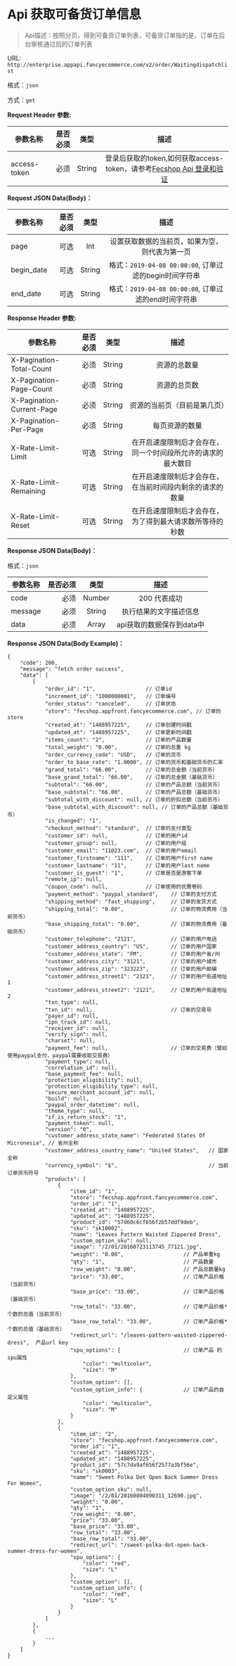 Api 获取可备货订单信息
===============

> Api描述：按照分页，得到可备货订单列表，可备货订单指的是，订单在后台审核通过后的订单列表

URL: `http://enterprise.appapi.fancyecommerce.com/v2/order/Waitingdispatchlist`

格式：`json`

方式：`get`

**Request Header 参数:**


| 参数名称        | 是否必须    |  类型       |  描述     |
| ----------------| -----:      | :----:      |:----:     |
| access-token    | 必须        |   String    | 登录后获取的token,如何获取access-token，请参考[Fecshop Api 登录和验证](fecshop-api-login-and-verification.md)|


**Request JSON Data(Body)：**

| 参数名称        | 是否必须    |  类型       |  描述     |
| ----------------| -----:      | :----:      |:----:     |
| page            | 可选        |   Int       | 设置获取数据的当前页，如果为空，则代表为第一页|
| begin_date            | 可选        |   String       | 格式：`2019-04-08 00:00:00`, 订单过滤的begin时间字符串|
| end_date            | 可选        |   String       | 格式：`2019-04-08 00:00:00`, 订单过滤的end时间字符串|


**Response Header 参数:**


| 参数名称                    | 是否必须    |  类型       |  描述     |
| ----------------------------| -----:      | :----:      |:----:     |
| X-Pagination-Total-Count    | 必须        |   String    | 资源的总数量|
| X-Pagination-Page-Count     | 必须        |   String    | 资源的总页数|
| X-Pagination-Current-Page   | 必须        |   String    | 资源的当前页（目前是第几页）|
| X-Pagination-Per-Page       | 必须        |   String    | 每页资源的数量|
| X-Rate-Limit-Limit          | 可选        |   String    | 在开启速度限制后才会存在，同一个时间段所允许的请求的最大数目|
| X-Rate-Limit-Remaining      | 可选        |   String    | 在开启速度限制后才会存在，在当前时间段内剩余的请求的数量|
| X-Rate-Limit-Reset          | 可选        |   String    | 在开启速度限制后才会存在，为了得到最大请求数所等待的秒数|



**Response JSON Data(Body)：**

格式：`json`

| 参数名称        | 是否必须    |  类型       |  描述        |
| ----------------| -----:      | :----:      |:----:        | 
| code            | 必须        |   Number    | 200 代表成功 |
| message         | 必须        |   String    | 执行结果的文字描述信息  |
| data            | 必须        |   Array     | api获取的数据保存到data中  |

**Response JSON Data(Body Example)：**

```
{
    "code": 200,
    "message": "fetch order success",
    "data": [
        {
            "order_id": "1",                // 订单id
            "increment_id": "1000000001",   // 订单编号
            "order_status": "canceled",     // 订单状态
            "store": "fecshop.appfront.fancyecommerce.com", // 订单的store
            "created_at": "1488957225",     // 订单创建时间戳
            "updated_at": "1488957225",     // 订单更新时间戳
            "items_count": "2",             // 订单的产品数量
            "total_weight": "0.00",         // 订单的总重 kg
            "order_currency_code": "USD",   // 订单的货币
            "order_to_base_rate": "1.0000", // 订单的货币和基础货币的汇率
            "grand_total": "66.00",         // 订单的总金额（当前货币）
            "base_grand_total": "66.00",    // 订单的总金额（基础货币）
            "subtotal": "66.00",            // 订单的产品总额（当前货币）
            "base_subtotal": "66.00",       // 订单的产品总额（基础货币）
            "subtotal_with_discount": null, // 订单的折扣总额（当前货币）
            "base_subtotal_with_discount": null, // 订单的产品总额（基础货币）
            "is_changed": "1",      
            "checkout_method": "standard",  // 订单的支付类型
            "customer_id": null,            // 订单的用户id  
            "customer_group": null,         // 订单的用户组
            "customer_email": "11@23.com",  // 订单的用户email
            "customer_firstname": "111",    // 订单的用户first name
            "customer_lastname": "11",      // 订单的用户last name
            "customer_is_guest": "1",       // 订单是否是游客下单
            "remote_ip": null,
            "coupon_code": null,            // 订单使用的优惠卷码
            "payment_method": "paypal_standard",    // 订单的支付方式
            "shipping_method": "fast_shipping",     // 订单的发货方式
            "shipping_total": "0.00",               // 订单的物流费用（当前货币）
            "base_shipping_total": "0.00",          // 订单的物流费用（基础货币）
            "customer_telephone": "2121",           // 订单的用户电话
            "customer_address_country": "US",       // 订单的用户国家
            "customer_address_state": "FM",         // 订单的用户省/州
            "customer_address_city": "3121",        // 订单的用户城市
            "customer_address_zip": "323223",       // 订单的用户邮编
            "customer_address_street1": "2121",     // 订单的用户街道地址1
            "customer_address_street2": "2121",     // 订单的用户街道地址2
            "txn_type": null,
            "txn_id": null,                         // 订单的交易号
            "payer_id": null,
            "ipn_track_id": null,
            "receiver_id": null,
            "verify_sign": null,
            "charset": null,
            "payment_fee": null,                    // 订单的交易费（譬如使用paypal支付，paypal需要收取交易费）
            "payment_type": null,
            "correlation_id": null,
            "base_payment_fee": null,
            "protection_eligibility": null,
            "protection_eligibility_type": null,
            "secure_merchant_account_id": null,
            "build": null,
            "paypal_order_datetime": null,
            "theme_type": null,
            "if_is_return_stock": "1",
            "payment_token": null,
            "version": "0",
            "customer_address_state_name": "Federated States Of Micronesia", // 省州全称
            "customer_address_country_name": "United States",   // 国家全称
            "currency_symbol": "$",                             // 当前订单货币符号
            "products": [
                {
                    "item_id": "1",
                    "store": "fecshop.appfront.fancyecommerce.com",
                    "order_id": "1",
                    "created_at": "1488957225",
                    "updated_at": "1488957225",
                    "product_id": "57d60c6cf656f2b57ddf9deb",
                    "sku": "sk10002",
                    "name": "Leaves Pattern Waisted Zippered Dress",
                    "custom_option_sku": null,
                    "image": "/2/01/20160723113745_77121.jpg",
                    "weight": "0.00",                   // 产品单重kg
                    "qty": "1",                         // 产品数量
                    "row_weight": "0.00",               // 产品总数量kg
                    "price": "33.00",                   // 订单产品价格（当前货币）
                    "base_price": "33.00",              // 订单产品价格（基础货币）
                    "row_total": "33.00",               // 订单产品价格*个数的总值（当前货币）
                    "base_row_total": "33.00",          // 订单产品价格*个数的总值（基础货币）
                    "redirect_url": "/leaves-pattern-waisted-zippered-dress",  产品url key
                    "spu_options": {                    // 订单产品 的spu属性
                        "color": "multicolor",
                        "size": "M"
                    },
                    "custom_option": [],
                    "custom_option_info": {             // 订单产品的自定义属性
                        "color": "multicolor",
                        "size": "M"
                    }
                },
                {
                    "item_id": "2",
                    "store": "fecshop.appfront.fancyecommerce.com",
                    "order_id": "1",
                    "created_at": "1488957225",
                    "updated_at": "1488957225",
                    "product_id": "57c7da9af656f2577a3bf56e",
                    "sku": "sk0003",
                    "name": "Sweet Polka Dot Open Back Summer Dress For Women",
                    "custom_option_sku": null,
                    "image": "/2/01/20160804090311_12690.jpg",
                    "weight": "0.00",
                    "qty": "1",
                    "row_weight": "0.00",
                    "price": "33.00",
                    "base_price": "33.00",
                    "row_total": "33.00",
                    "base_row_total": "33.00",
                    "redirect_url": "/sweet-polka-dot-open-back-summer-dress-for-women",
                    "spu_options": {
                        "color": "red",
                        "size": "L"
                    },
                    "custom_option": [],
                    "custom_option_info": {
                        "color": "red",
                        "size": "L"
                    }
                }
            ]
        },
        {
            ...
        }
    ]
}
```